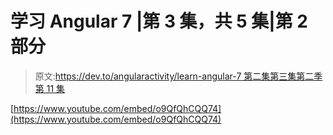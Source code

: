 # 学习 Angular 7 |第 3 集，共 5 集|第 2 部分

> 原文:[https://dev.to/angularactivity/learn-angular-7 第二集第三集第二季第 11 集](https://dev.to/angularactivity/learn-angular-7--episode-3-of-5--part-2-2c11)

[https://www.youtube.com/embed/o9QfQhCQQ74](https://www.youtube.com/embed/o9QfQhCQQ74)